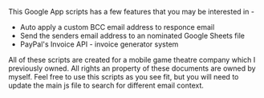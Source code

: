 This Google App scripts has a few features that you may be interested in - 

  * Auto apply a custom BCC email address to responce email
  * Send the senders email address to an nominated Google Sheets file
  * PayPal's Invoice API - invoice generator system

All of these scripts are created for a mobile game theatre company which I previously owned. All rights an property of these documents are owned by myself. Feel free to use this scripts as you see fit, but you will need to update the main js file to search for different email context.
